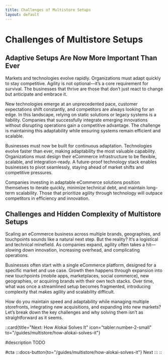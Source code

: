 ```yaml
---
title: Challenges of Multistore Setups
layout: default
---
```

# Challenges of Multistore Setups

## Adaptive Setups Are Now More Important Than Ever

Markets and technologies evolve rapidly. Organizations must adapt quickly to stay competitive. Agility is not optional—it’s a core requirement for survival. The businesses that thrive are those that don’t just react to change but anticipate and embrace it.

New technologies emerge at an unprecedented pace, customer expectations shift constantly, and competitors are always looking for an edge. In this landscape, relying on static solutions or legacy systems is a liability. Companies that successfully integrate emerging innovations without disrupting operations gain a competitive advantage. The challenge is maintaining this adaptability while ensuring systems remain efficient and scalable.

Businesses must now be built for continuous adaptation. Technologies evolve faster than ever, making adaptability the most valuable capability. Organizations must design their eCommerce infrastructure to be flexible, scalable, and integration-ready. A future-proof technology stack enables businesses to pivot seamlessly, staying ahead of market shifts and competitive pressures.

Companies investing in adaptable eCommerce solutions position themselves to iterate quickly, minimize technical debt, and maintain long-term scalability. Those that prioritize agility through technology will outpace competitors in efficiency and innovation.

## Challenges and Hidden Complexity of Multistore Setups

Scaling an eCommerce business across multiple brands, geographies, and touchpoints sounds like a natural next step. But the reality? It’s a logistical and technical minefield. As companies expand, agility often takes a hit—slowing down innovation, increasing overhead, and complicating operations.

Businesses often start with a single eCommerce platform, designed for a specific market and use case. Growth then happens through expansion into new touchpoints (mobile apps, marketplaces, social commerce), new geographies, or acquiring brands with their own tech stacks. Over time, what was once a streamlined setup becomes fragmented, introducing complexity that makes agility and scalability difficult.

How do you maintain speed and adaptability while managing multiple storefronts, integrating new acquisitions, and expanding into new markets? Let’s break down the key challenges and why solving them isn’t as straightforward as it seems.

::card{title="Next: How Alokai Solves It" icon="tabler:number-2-small" to="/guides/multistore/how-alokai-solves-it"}    

#description
TODO

#cta
:::docs-button{to="/guides/multistore/how-alokai-solves-it"}
Next
:::
::
